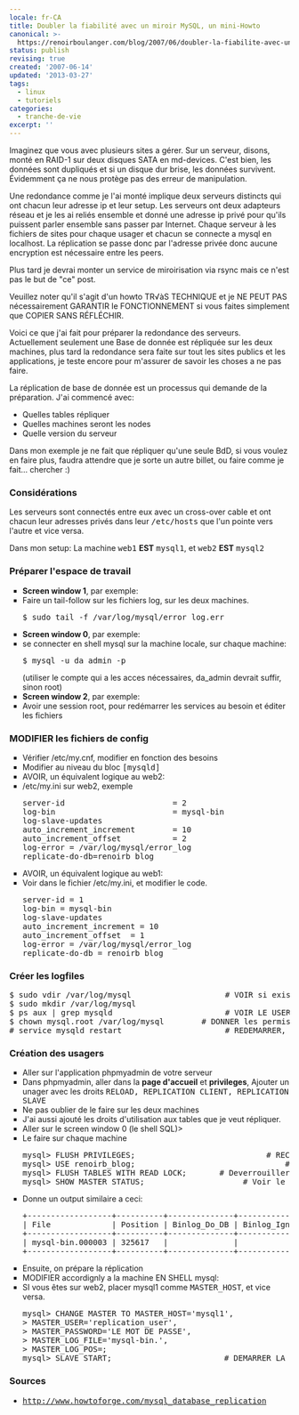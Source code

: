 ```yaml
---
locale: fr-CA
title: Doubler la fiabilité avec un miroir MySQL, un mini-Howto
canonical: >-
  https://renoirboulanger.com/blog/2007/06/doubler-la-fiabilite-avec-un-miroir-mysql-un-mini-howto/
status: publish
revising: true
created: '2007-06-14'
updated: '2013-03-27'
tags:
  - linux
  - tutoriels
categories:
  - tranche-de-vie
excerpt: ''
---
```


Imaginez que vous avec plusieurs sites a gérer. Sur un serveur, disons, monté en RAID-1 sur deux disques SATA en md-devices. C'est bien, les données sont dupliqués et si un disque dur brise, les données survivent. Évidemment ça ne nous protège pas des erreur de manipulation.

Une redondance comme je l'ai monté implique deux serveurs distincts qui ont chacun leur adresse ip et leur setup. Les serveurs ont deux adapteurs réseau et je les ai reliés ensemble et donné une adresse ip privé pour qu'ils puissent parler ensemble sans passer par Internet. Chaque serveur à les fichiers de sites pour chaque usager et chacun se connecte a mysql en localhost. La réplication se passe donc par l'adresse privée donc aucune encryption est nécessaire entre les peers.

Plus tard je devrai monter un service de miroirisation via rsync mais ce n'est pas le but de "ce" post.

Veuillez noter qu'il s'agit d'un howto TR√àS TECHNIQUE et je NE PEUT PAS nécessairement GARANTIR le FONCTIONNEMENT si vous faites simplement que COPIER SANS RÉFLÉCHIR.
<!--more-->

Voici ce que j'ai fait pour préparer la redondance des serveurs. Actuellement seulement une Base de donnée est répliquée sur les deux machines, plus tard la redondance sera faite sur tout les sites publics et les applications, je teste encore pour m'assurer de savoir les choses a ne pas faire.

La réplication de base de donnée est un processus qui demande de la préparation. J'ai commencé avec:
<ul>
	<li>Quelles tables répliquer</li>
	<li>Quelles machines seront les nodes</li>
	<li>Quelle version du serveur</li>
</ul>
Dans mon exemple je ne fait que répliquer qu'une seule BdD, si vous voulez en faire plus, faudra attendre que je sorte un autre billet, ou faire comme je fait... chercher :)
<h3>Considérations</h3>
Les serveurs sont connectés entre eux avec un cross-over cable et ont chacun leur adresses privés dans leur <tt>/etc/hosts</tt> que l'un pointe vers l'autre et vice versa.

Dans mon setup:
La machine <tt>web1</tt> <strong>EST</strong> <tt>mysql1</tt>, et <tt>web2</tt> <strong>EST</strong> <tt>mysql2</tt>
<h3>Préparer l'espace de travail</h3>
<ul class="alternate" type="square">
	<li><strong>Screen window 1</strong>, par exemple:</li>
	<li>Faire un tail-follow sur les fichiers log, sur les deux machines.<pre lang="bash">
$ sudo tail -f /var/log/mysql/error_log.err</pre></li>
	<li><strong>Screen window 0</strong>, par exemple:</li>
	<li>se connecter en shell mysql sur la machine locale, sur chaque machine:
<pre lang="bash">$ mysql -u da_admin -p</pre>
(utiliser le compte qui a les acces nécessaires, da_admin devrait suffir, sinon root)</li>
	<li><strong>Screen window 2</strong>, par exemple:</li>
	<li>Avoir une session root, pour redémarrer les services au besoin et éditer les fichiers</li>
</ul>
<h3>MODIFIER les fichiers de config</h3>
<ul class="alternate" type="square">
	<li>Vérifier /etc/my.cnf, modifier en fonction des besoins</li>
	<li>Modifier au niveau du bloc <tt>[mysqld]</tt></li>
	<li>AVOIR, un équivalent logique au web2:</li>
	<li>/etc/my.ini sur web2, exemple
<pre lang="bash">server-id                       = 2
log-bin                         = mysql-bin
log-slave-updates
auto_increment_increment        = 10
auto_increment_offset           = 2
log-error = /var/log/mysql/error_log
replicate-do-db=renoirb_blog</pre>
</li>
	<li>AVOIR, un équivalent logique au web1:</li>
	<li>Voir dans le fichier /etc/my.ini, et modifier le code.
<pre lang="bash">server-id = 1
log-bin = mysql-bin
log-slave-updates
auto_increment_increment = 10
auto_increment_offset  = 1
log-error = /var/log/mysql/error_log
replicate-do-db = renoirb_blog</pre>
</li>
</ul>
<h3>Créer les logfiles</h3>
<pre lang="bash">$ sudo vdir /var/log/mysql                    # VOIR si existant, sinon;
$ sudo mkdir /var/log/mysql
$ ps aux | grep mysqld                        # VOIR LE USER QUI ROULE MYSQLD
$ chown mysql.root /var/log/mysql        # DONNER les permissions au dossier
# service mysqld restart                      # REDEMARRER, en root, mysqld</pre>
<h3>Création des usagers</h3>
<ul class="alternate" type="square">
	<li>Aller sur l'application phpmyadmin de votre serveur</li>
	<li>Dans phpmyadmin, aller dans la <strong>page d'accueil</strong> et <strong>privileges</strong>, Ajouter un unager avec les droits <tt>RELOAD, REPLICATION CLIENT, REPLICATION SLAVE</tt></li>
	<li>Ne pas oublier de le faire sur les deux machines</li>
	<li>J'ai aussi ajouté les droits d'utilisation aux tables que je veut répliquer.</li>
	<li>Aller sur le screen window 0 (le shell SQL)&gt;</li>
	<li>Le faire sur chaque machine
<pre lang="bash">
mysql> FLUSH PRIVILEGES;                            # RECHARGER les privileges
mysql> USE renoirb_blog;                                # ALLER dans table desiree de replication
mysql> FLUSH TABLES WITH READ LOCK;       # Deverrouiller les tables, au cas
mysql> SHOW MASTER STATUS;                     # Voir le log</pre>
</li>
	<li>Donne un output similaire a ceci:
<pre lang="bash">
+------------------+----------+--------------+------------------+
| File             | Position | Binlog_Do_DB | Binlog_Ignore_DB |
+------------------+----------+--------------+------------------+
| mysql-bin.000003 | 325617   |              |                  |
+------------------+----------+--------------+------------------+
</pre>
</li>
	<li>Ensuite, on prépare la réplication</li>
	<li>MODIFIER accordignly a la machine EN SHELL mysql:</li>
	<li>SI vous êtes sur web2, placer mysql1 comme <tt>MASTER_HOST</tt>, et vice versa.
<pre lang="bash">
mysql> CHANGE MASTER TO MASTER_HOST='mysql1',
> MASTER_USER='replication_user',
> MASTER_PASSWORD='LE MOT DE PASSE',
> MASTER_LOG_FILE='mysql-bin.<logfile_ext>',
> MASTER_LOG_POS=<position>;
mysql> SLAVE START;                        # DEMARRER LA REPLICATION sur chaque machine</position></logfile_ext></pre>
</li>
</ul>
<h3>Sources</h3>
<ul>
	<li><span class="nobr"><tt><a href="http://www.howtoforge.com/mysql_database_replication" rel="nofollow">http://www.howtoforge.com/mysql_database_replication</a></tt></span></li>
</ul>